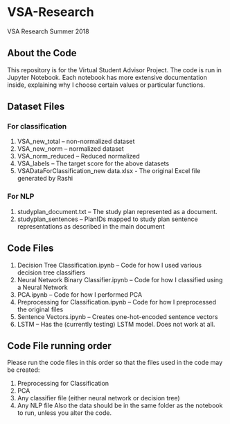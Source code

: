# VSA-Research
VSA Research Summer 2018

## About the Code
This repository is for the Virtual Student Advisor Project. The code is run in Jupyter Notebook. Each notebook has more extensive documentation inside, explaining why I choose certain values or particular functions.

## Dataset Files
### For classification
1. VSA_new_total – non-normalized dataset
2. VSA_new_norm – normalized dataset
3. VSA_norm_reduced – Reduced normalized
4. VSA_labels – The target score for the above datasets
5. VSADataForClassification_new data.xlsx - The original Excel file generated by Rashi
### For NLP
1. studyplan_document.txt – The study plan represented as a document.
2. studyplan_sentences – PlanIDs mapped to study plan sentence representations as described in the main document
## Code Files
1. Decision Tree Classification.ipynb – Code for how I used various decision tree classifiers
2. Neural Network Binary Classifier.ipynb – Code for how I classified using a Neural Network
3. PCA.ipynb – Code for how I performed PCA
4. Preprocessing for Classification.ipynb – Code for how I preprocessed the original files
5. Sentence Vectors.ipynb – Creates one-hot-encoded sentence vectors
6. LSTM – Has the (currently testing) LSTM model. Does not work at all.
## Code File running order
Please run the code files in this order so that the files used in the code may be created:
1.	Preprocessing for Classification
2.	PCA
3.	Any classifier file (either neural network or decision tree)
4.	Any NLP file
Also the data should be in the same folder as the notebook to run, unless you alter the code.
